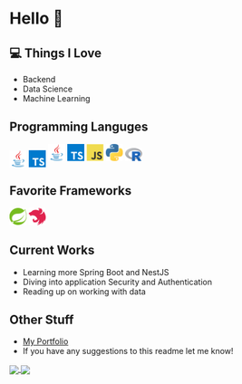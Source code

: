 # Hello 👋

## 💻 Things I Love

- Backend
- Data Science
- Machine Learning

## Programming Languges

<a>
  <img align="center" src="images/java.svg" alt="java" width="30"/>
</a>
<a>
  <img align="center" src="images/ts.png" alt="typescript" width="30"/>
</a>
<img src="images/java.svg" alt="java" width="30"/>
<img src="images/ts.png" alt="typescript" width="30"/>
<img src="images/js.svg" alt="javascript" width="30"/>
<img src="images/python.png" alt="python" width="30"/>
<img src="images/R.png" alt="R" width="30"/>

## Favorite Frameworks
<img src="images/spring.png" alt="spring" width="30"/>
<img src="images/nestjs.png" alt="nestjs" width="30"/>

## Current Works

- Learning more Spring Boot and NestJS
- Diving into application Security and Authentication
- Reading up on working with data

## Other Stuff
- [My Portfolio](https://antoniosbarotsis.github.io/)
- If you have any suggestions to this readme let me know!

<!-- [![Anurag's github stats](https://github-readme-stats.vercel.app/api?username=antoniosbarotsis&count_private=true&show_icons=true&theme=dark)](https://github.com/anuraghazra/github-readme-stats)

[![willianrod's wakatime stats](https://github-readme-stats.vercel.app/api/wakatime?username=Tony_&layout=compact&theme=dark)](https://github.com/anuraghazra/github-readme-stats) -->

<!-- [![Anurag's github stats](https://github-readme-stats.vercel.app/api?username=antoniosbarotsis&count_private=true&show_icons=true&theme=dark&bg_color=45,5EFCE8,0396FF&text_color=000000&title_color=000000)](https://github.com/anuraghazra/github-readme-stats) -->

<!-- [![Anurag's github stats](https://github-readme-stats.vercel.app/api?username=antoniosbarotsis&count_private=true&show_icons=true&theme=dark&bg_color=45,FB8085,F9C1B1&text_color=000000&title_color=000000)](https://github.com/anuraghazra/github-readme-stats) -->

<!-- [![@Tony_'s wakatime stats](https://github-readme-stats.vercel.app/api/wakatime?username=Tony_&layout=compact&bg_color=45,0396FF,5EFCE8&text_color=000000&title_color=000000)](https://github.com/anuraghazra/github-readme-stats) -->

<a href="https://github.com/anuraghazra/github-readme-stats">
  <img align="center" src="https://github-readme-stats.vercel.app/api?username=antoniosbarotsis&count_private=true&show_icons=true&theme=dark&bg_color=45,5EFCE8,0396FF&text_color=000000&title_color=000000" />
</a>
<a href="https://github.com/anuraghazra/convoychat">
  <img align="center" src="https://github-readme-stats.vercel.app/api/wakatime?username=Tony_&layout=compact&bg_color=45,0396FF,5EFCE8&text_color=000000&title_color=000000" />
</a>
